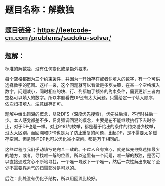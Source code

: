 # 题目名称：解数独

## 题目链接：https://leetcode-cn.com/problems/sudoku-solver/


## 题解：

标准的解数独，没有任何变化或是额外要求。

每个空格都因为三个约束条件，并因为一开始存在或者你填入的数字，有一个可供选择数字的范围。这样一来，这个问题就可以看做是多步决策，在某一个空格填入数字，问题减小，同时相应的块、行、列都加了额外的约束条件，需要更新三者内空格可以填入的数字。所以本题看做DP没有太大问题。只需给定一个填入顺序，依次扫描填入，注意缓存即可。

题解中给出回溯的概念，以及DFS（深度优先搜索），优先往后填，不行时往后一步。本人感觉都差不多，反复强调回溯的概念，主要是在不能继续执行下去时停止，对于DP也是一样。对比9^81的枚举，都是基于给出的条件的约束减少枚举，没太大区别。而回溯和DFS也是为了防止重复的问题，比起DP，是不需要太多缓存空间。但是同样DP也可以优化减小空间。都是万千相同的。

这些过程与我们手动填写是完全一致的。不过人会有贪心，就是优先寻找选择最少的地方，或者，寻找唯一解的位置。所以这里有一个问题，唯一解的数独，是否可以直接通过贪心不断地寻找，一个唯一导致下一个唯一，然后一次性解出来呢？至少不需要靠运气的扫雷部分是可以的。

后注：此处没有优化子结构，所以用回溯比较好。